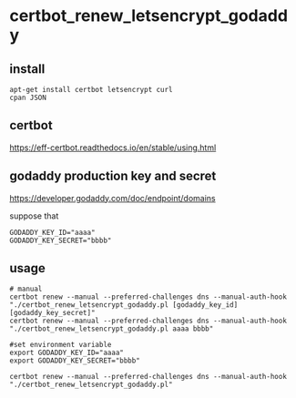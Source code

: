 # certbot_renew_letsencrypt_godaddy

## install 

    apt-get install certbot letsencrypt curl
    cpan JSON

## certbot

https://eff-certbot.readthedocs.io/en/stable/using.html

## godaddy production key and secret

https://developer.godaddy.com/doc/endpoint/domains

suppose that 

    GODADDY_KEY_ID="aaaa"
    GODADDY_KEY_SECRET="bbbb"

## usage
    
    # manual
    certbot renew --manual --preferred-challenges dns --manual-auth-hook "./certbot_renew_letsencrypt_godaddy.pl [godaddy_key_id] [godaddy_key_secret]"
    certbot renew --manual --preferred-challenges dns --manual-auth-hook "./certbot_renew_letsencrypt_godaddy.pl aaaa bbbb"
    
    #set environment variable
    export GODADDY_KEY_ID="aaaa"
    export GODADDY_KEY_SECRET="bbbb"

    certbot renew --manual --preferred-challenges dns --manual-auth-hook "./certbot_renew_letsencrypt_godaddy.pl"
